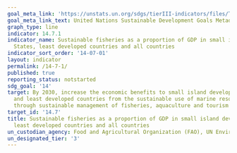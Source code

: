 ```yaml
---
goal_meta_link: 'https://unstats.un.org/sdgs/tierIII-indicators/files/Tier3-14-07-01.pdf'
goal_meta_link_text: United Nations Sustainable Development Goals Metadata
graph_type: line
indicator: 14.7.1
indicator_name: Sustainable fisheries as a proportion of GDP in small island developing
  States, least developed countries and all countries
indicator_sort_order: '14-07-01'
layout: indicator
permalink: /14-7-1/
published: true
reporting_status: notstarted
sdg_goal: '14'
target: By 2030, increase the economic benefits to small island developing States
  and least developed countries from the sustainable use of marine resources, including
  through sustainable management of fisheries, aquaculture and tourism
target_id: '14.7'
title: Sustainable fisheries as a proportion of GDP in small island developing States,
  least developed countries and all countries
un_custodian_agency: Food and Agricultural Organization (FAO), UN Environment World Conservation Monitoring Centre (UNEP-WCMC)
un_designated_tier: '3'
---
```

